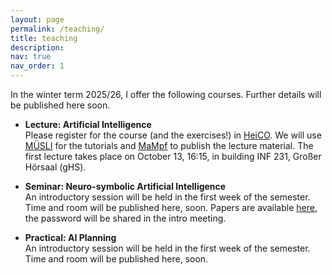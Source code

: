 ```yaml
---
layout: page
permalink: /teaching/
title: teaching
description: 
nav: true
nav_order: 1
---
```


In the winter term 2025/26, I offer the following courses. Further details will be published here soon.

* __Lecture: Artificial Intelligence__ <br>
Please register for the course (and the exercises!) in [HeiCO](https://heico.uni-heidelberg.de/heiCO/ee/ui/ca2/app/desktop/#/slc.tm.cp/student/courses/393979?). We will use [MÜSLI](https://muesli.mathi.uni-heidelberg.de/lecture/view/2072) for the tutorials and [MaMpf](https://mampf.mathi.uni-heidelberg.de/lectures/273) to publish the lecture material. The first lecture takes place on October 13, 16:15, in building INF 231, Großer Hörsaal (gHS).

* __Seminar: Neuro-symbolic Artificial Intelligence__ <br>
An introductory session will be held in the first week of the semester. Time and room will be published here, soon.
Papers are available [here](https://heibox.uni-heidelberg.de/d/5c418f3a15284bcba2bf/), the password will be shared in the intro meeting.

* __Practical: AI Planning__ <br>
An introductory session will be held in the first week of the semester. Time and room will be published here, soon.
